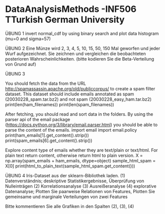 # DataAnalysisMethods -INF506 TTurkish German University

ÜBUNG 1 invert normal_cdf by using binary search and plot data histogram (mu=0 and sigma=57)

ÜBUNG 2 Eine Münze wird 2, 3, 4, 5, 10, 15, 50, 150 Mal geworfen und jeder Wurf aufgezeichnet. Sie zeichnen und vergleichen die beobachteten posterioren Wahrscheinlichkeiten. (bitte kodieren Sie die Beta-Verteilung von Grund auf)

ÜBUNG 3

You should fetch the data from the URL http://spamassassin.apache.org/old/publiccorpus/ to create a spam filter dataset. This dataset should include emails annotated as spam (20030228_spam.tar.bz2) and not spam (20030228_easy_ham.tar.bz2)
print(len(ham_filenames)) print(len(spam_filenames))

After fetching, you should read and sort data in the folders. By using the parser api of the email package (https://docs.python.org/3/library/email.parser.html) you should be able to parse the content of the emails.
import email import email.policy print(ham_emails[1].get_content().strip()) print(spam_emails[6].get_content().strip())

Explore content type of emails whether they are text/plain or text/html. For plain text return content, otherwise return html to plain version.
X = np.array(spam_emails + ham_emails, dtype=object) sample_html_spam = X[0] print(html_to_plain_text(sample_html_spam.get_content()))

ÜBUNG 4 Iris-Dataset aus der sklearn-Bibliothek laden. (1) Datenverständnis; deskriptive Statistikergebnisse, Überprüfung von Nulleinträgen (2) Korrelationsanalyse (3) Ausreißeranalyse (4) explorative Datenanalyse; Plotten Sie paarweise Relationen von Features, Plotten Sie gemeinsame und marginale Verteilungen von zwei Features

Bitte kommentieren Sie alle Grafiken in den Spalten (2), (3), (4)
